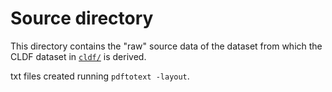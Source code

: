 # Source directory

This directory contains the "raw" source data of the dataset from which the
CLDF dataset in [`cldf/`](../cldf) is derived.

txt files created running `pdftotext -layout`.

